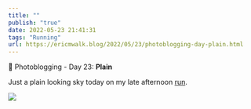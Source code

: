 ```yaml
---
title: ""
publish: "true"
date: 2022-05-23 21:41:31
tags: "Running"
url: https://ericmwalk.blog/2022/05/23/photoblogging-day-plain.html
---
```


📸 Photoblogging - Day 23: **Plain**

Just a plain looking sky today on my late afternoon [run](http://www.strava.com/activities/7192186221).

![](https://ericmwalk.blog/uploads/2022/9acf7c08a1.jpg)